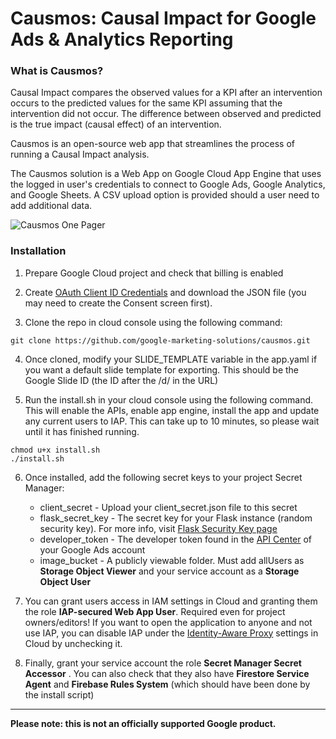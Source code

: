 # Causmos: Causal Impact for Google Ads & Analytics Reporting

### What is Causmos?

Causal Impact compares the observed values for a KPI after an intervention occurs to the predicted values for the same KPI assuming that the intervention did not occur. The difference between observed and predicted is the true impact (causal effect) of an intervention.

Causmos is an open-source web app that streamlines the process of running a Causal Impact analysis.

The Causmos solution is a Web App on Google Cloud App Engine that uses the logged in user's credentials to connect to Google Ads, Google Analytics, and Google Sheets. A CSV upload option is provided should a user need to add additional data.

![Causmos One Pager](https://services.google.com/fh/files/misc/causmos-one-pager.png)


### Installation

1. Prepare Google Cloud project and check that billing is enabled

2. Create [OAuth Client ID Credentials](https://console.cloud.google.com/apis/credentials) and download the JSON file (you may need to create the Consent screen first).

3. Clone the repo in cloud console using the following command:
```
git clone https://github.com/google-marketing-solutions/causmos.git
```

4. Once cloned, modify your SLIDE_TEMPLATE variable in the app.yaml if you want a default slide template for exporting. This should be the Google Slide ID (the ID after the /d/ in the URL)

5. Run the install.sh in your cloud console using the following command. This will enable the APIs, enable app engine, install the app and update any current users to IAP. This can take up to 10 minutes, so please wait until it has finished running. 
```
chmod u+x install.sh
./install.sh
```

6. Once installed, add the following secret keys to your project Secret Manager:
    - client_secret - Upload your client_secret.json file to this secret
    - flask_secret_key - The secret key for your Flask instance (random security key). For more info, visit [Flask Security Key page](https://flask.palletsprojects.com/en/2.3.x/config/#SECRET_KEY)
    - developer_token - The developer token found in the [API Center](https://ads.google.com/aw/apicenter) of your Google Ads account
    - image_bucket - A publicly viewable folder. Must add allUsers as **Storage Object Viewer** and your service account as a **Storage Object User**

7. You can grant users access in IAM settings in Cloud and granting them the role **IAP-secured Web App User**. Required even for project owners/editors! If you want to open the application to anyone and not use IAP, you can disable IAP under the [Identity-Aware Proxy](https://pantheon.corp.google.com/security/iap) settings in Cloud by unchecking it. 

8. Finally, grant your service account the role **Secret Manager Secret Accessor** . You can also check that they also have **Firestore Service Agent** and **Firebase Rules System** (which should have been done by the install script)
---

**Please note: this is not an officially supported Google product.**
